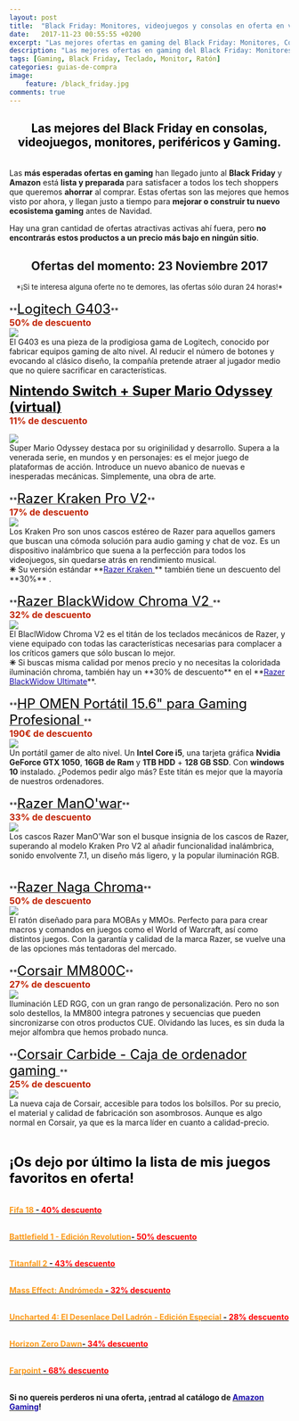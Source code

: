 ```yaml
---
layout: post
title:  "Black Friday: Monitores, videojuegos y consolas en oferta en vivo"
date:   2017-11-23 00:55:55 +0200
excerpt: "Las mejores ofertas en gaming del Black Friday: Monitores, Consolas y Videojuegos. &#161;No te pierdas ninguna ganga, vienen por tiempo limitado, acaban en menos de 24h!"
description: "Las mejores ofertas en gaming del Black Friday: Monitores, Consolas y Videojuegos. &#161;No te pierdas ninguna ganga!"
tags: [Gaming, Black Friday, Teclado, Monitor, Ratón]
categories: guias-de-compra
image:
    feature: /black_friday.jpg
comments: true
---
```

<!--more-->
<!-- more -->
<h2>
<center><b><font color="black">Las mejores del Black Friday en consolas, videojuegos, monitores, periféricos y Gaming.</font></b></center></h2>
<br />
Las <b>más esperadas ofertas en gaming</b> han llegado junto al <b>Black Friday</b> y <b>Amazon</b> está <b>lista y preparada</b> para satisfacer a todos los tech shoppers que queremos <b>ahorrar</b> al comprar. Estas ofertas son las mejores que hemos visto por ahora, y llegan justo a tiempo para <b>mejorar o construir tu nuevo ecosistema gaming</b> antes de Navidad. 

Hay una gran cantidad de ofertas atractivas activas ahí fuera, pero <b>no encontrarás estos productos a un precio más bajo en ningún sitio</b>.
<!--22 DE NOVIEMBRE-->

<h2><center> Ofertas del momento: 23 Noviembre 2017</center></h2><center><font size="2"> *¡Si te interesa alguna oferte no te demores, las ofertas sólo duran 24 horas!*</font></center><br/>   
**<a target="_blank" href="http://amzn.to/2hXBoev"><font size="5" color="black">Logitech G403</font></a>**<br /><font color="#c12100" size="3"><b>50% de descuento</b></font>
<div id="container">
    <div id="floated"><a target="_blank" href="http://amzn.to/2hXBoev"><img class="wrap" src="/images/pictures/log-g403.jpg"></a>
</div>
El G403 es una pieza de la prodigiosa gama de Logitech, conocido por fabricar equipos gaming de alto nivel. Al reducir el número de botones y evocando al clásico diseño, la compañía pretende atraer al jugador medio que no quiere sacrificar en características.</div>

**<a target="_blank" href="http://amzn.to/2i0rZCJ"><font size="5" color="black">Nintendo Switch + Super Mario Odyssey (virtual)</font></a>**<br /><font color="#c12100" size="3"><b>11% de descuento</b></font>
<div id="container">
    <div id="floated"><a target="_blank" href="http://amzn.to/2i0rZCJ"><img class="wrap" src="/images/pictures/switch-mario.jpg"></a>
</div>
Super Mario Odyssey destaca por su originilidad y desarrollo. Supera a la venerada serie, en mundos y en personajes: es el mejor juego de plataformas de acción. Introduce un nuevo abanico de nuevas e inesperadas mecánicas. Simplemente, una obra de arte.</div>
<br/>
**<a target="_blank" href="http://amzn.to/2jQ3Lvo"><font size="5" color="black">Razer Kraken Pro V2</font></a>**<br /><font color="#c12100" size="3"><b>17% de descuento</b></font>
<div id="container">
    <div id="floated"><a target="_blank" href="http://amzn.to/2jQ3Lvo"><img class="wrap" src="/images/pictures/razer-kraken.jpg"></a>
</div>
Los Kraken Pro son unos cascos estéreo de Razer para aquellos gamers que buscan una cómoda solución para audio gaming y chat de voz. Es un dispositivo inalámbrico que suena a la perfección para todos los videojuegos, sin quedarse atrás en rendimiento musical.</div>
<b>✳</b> Su versión estándar **<a href="http://amzn.to/2hWZtSy"><font color="#1a0dab">Razer Kraken </font></a>** también tiene un descuento del **30%**	.
<br/><br/>
**<a target="_blank" href="http://amzn.to/2i0t3Xf"><font size="5" color="black">Razer BlackWidow Chroma V2 </font></a>**<br /><font color="#c12100" size="3"><b>32% de descuento</b></font>
<div id="container">
    <div id="floated"><a target="_blank" href="http://amzn.to/2i0t3Xf"><img class="wrap" src="/images/pictures/blackwidow-v2.jpg"></a>
</div>
El BlaclWidow Chroma V2 es el titán de los teclados mecánicos de Razer, y viene equipado con todas las características necesarias para complacer a los críticos gamers que sólo buscan lo mejor. </div>
<b>✳</b> Si buscas misma calidad por menos precio y no necesitas la  coloridada iluminación chroma, también hay un **30% de descuento** en el **<a href="http://amzn.to/2hWZtSy"><font color="#1a0dab">Razer BlackWidow Ultimate</font></a>**.
<br/><br/>
**<a target="_blank" href="http://amzn.to/2B5gwpA"><font size="5" color="black">HP OMEN Portátil 15.6" para Gaming Profesional </font></a>**<br /><font color="#c12100" size="3"><b>190€ de descuento</b></font>
<div id="container">
    <div id="floated"><a target="_blank" href="http://amzn.to/2B5gwpA"><img class="wrap" src="/images/pictures/omen.jpg"></a>
</div>
Un portátil gamer de alto nivel. Un <b>Intel Core i5</b>, una tarjeta gráfica <b>Nvidia GeForce GTX 1050</b>, <b>16GB  de Ram</b> y <b>1TB HDD</b> + <b>128 GB SSD</b>. Con <b>windows 10</b> instalado. ¿Podemos pedir algo más? Este titán es mejor que la mayoría de nuestros ordenadores.</div>
<br/>
**<a target="_blank" href="http://amzn.to/2jMkPm2"><font size="5" color="black">Razer ManO'war</font></a>**<br /><font color="#c12100" size="3"><b>33% de descuento</b></font>
<div id="container">
    <div id="floated"><a target="_blank" href="http://amzn.to/2jMkPm2"><img class="wrap" src="/images/pictures/manowar.jpg"></a>
</div>
Los cascos Razer ManO'War son el busque insignia de los cascos de Razer, superando al modelo Kraken Pro V2 al añadir funcionalidad inalámbrica, sonido envolvente 7.1, un diseño más ligero, y la popular iluminación RGB.</div><br/>
<br/>
**<a target="_blank" href="http://amzn.to/2hWRPrm"><font size="5" color="black">Razer Naga Chroma</font></a>**<br /><font color="#c12100" size="3"><b>50% de descuento</b></font>
<div id="container">
    <div id="floated"><a target="_blank" href="http://amzn.to/2hWRPrm"><img class="wrap" src="/images/pictures/naga.jpg"></a>
</div>
El ratón diseñado para para MOBAs y MMOs. Perfecto para para crear macros y comandos en juegos como el World of Warcraft, así como distintos juegos. Con la garantía y calidad de la marca Razer, se vuelve una de las opciones más tentadoras del mercado. </div>
<br/>
**<a target="_blank" href="http://amzn.to/2jQ229o"><font size="5" color="black">Corsair MM800C</font></a>**<br /><font color="#c12100" size="3"><b>27% de descuento</b></font>
<div id="container">
    <div id="floated"><a target="_blank" href="http://amzn.to/2jQ229o"><img class="wrap" src="/images/pictures/corsair-alfombrilla.jpg"></a>
</div>
Iluminación LED RGG, con un gran rango de personalización. Pero no son solo destellos, la MM800 integra patrones y secuencias que pueden sincronizarse con otros productos CUE. Olvidando las luces, es sin duda la mejor alfombra que hemos probado nunca. </div>
<br/>
**<a target="_blank" href="http://amzn.to/2hX1myC"><font size="5" color="black">Corsair Carbide - Caja de ordenador gaming </font></a>**<br /><font color="#c12100" size="3"><b>25% de descuento</b></font>
<div id="container">
    <div id="floated"><a target="_blank" href="http://amzn.to/2hX1myC"><img class="wrap" src="/images/pictures/caja-corsair.jpg"></a>
</div>
La nueva caja de Corsair, accesible para todos los bolsillos. Por su precio, el material y calidad de fabricación son asombrosos. Aunque es algo normal en Corsair, ya que es la marca líder en cuanto a calidad-precio.  </div>
    

<br/><br/>
**<font size="5" color="black">¡Os dejo por último la lista de mis juegos favoritos en oferta!
</font>**
<br/><br/><br/>
<b><a target="_blank" href="http://amzn.to/2hTEujp"><font color="#FD9A1B">Fifa 18 </font>- <font color="red">40% descuento</font></a>
<br/><br/>

<b><a target="_blank" href="http://amzn.to/2jKjVGP"><font color="#FD9A1B">Battlefield 1 - Edición Revolution</font>- <font color="red">50% descuento</font></a>
<br/><br/>

<b><a target="_blank" href="http://amzn.to/2hSNcOP"><font color="#FD9A1B">Titanfall 2 </font>- <font color="red">43% descuento</font></a>
<br/><br/>

<b><a target="_blank" href="http://amzn.to/2A3v7Cr"><font color="#FD9A1B">Mass Effect: Andrómeda </font>- <font color="red">32% descuento</font></a>
<br/><br/>

<b><a target="_blank" href="http://amzn.to/2hWSLMc"><font color="#FD9A1B">Uncharted 4: El Desenlace Del Ladrón - Edición Especial </font>- <font color="red">28% descuento</font></a>
<br/><br/>

<b><a target="_blank" href="http://amzn.to/2hWMznK"><font color="#FD9A1B">Horizon Zero Dawn</font>- <font color="red">34% descuento</font></a>
<br/><br/>

<b><a target="_blank" href="http://amzn.to/2B53pod"><font color="#FD9A1B">Farpoint </font>- <font color="red">68% descuento</font></a>
<br/><br/>


Si no quereis perderos ni una oferta, ¡entrad al catálogo de **<a href="http://amzn.to/2iIr5YD"><font color="#1a0dab">Amazon Gaming</font></a>**!
<!--antiguas-->

<!--<b><a target="_blank" href="http://amzn.to/2hPn0oi"><font color="#FD9A1B"> HyperX Cloud Silver </font>- <font color="red">37% descuento
</font></a><br/><br/></b>--> 

